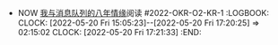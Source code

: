- NOW [我与消息队列的八年情缘](https://developer.51cto.com/article/695528.html)阅读 #2022-OKR-O2-KR-1
  :LOGBOOK:
  CLOCK: [2022-05-20 Fri 15:05:23]--[2022-05-20 Fri 17:20:25] =>  02:15:02
  CLOCK: [2022-05-20 Fri 17:21:33]
  :END: